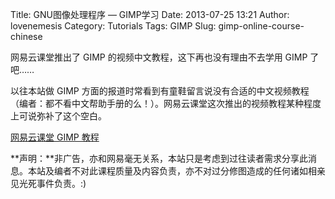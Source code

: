 Title: GNU图像处理程序 — GIMP学习
Date: 2013-07-25 13:21
Author: lovenemesis
Category: Tutorials
Tags: GIMP
Slug: gimp-online-course-chinese

网易云课堂推出了 GIMP 的视频中文教程，这下再也没有理由不去学用 GIMP
了吧……

以往本站做 GIMP
方面的报道时常看到有童鞋留言说没有合适的中文视频教程（编者：都不看中文帮助手册的么！）。网易云课堂这次推出的视频教程某种程度上可说弥补了这个空白。

[网易云课堂 GIMP
教程](http://study.163.com/plan/planIntroduction.htm?id=1270000#/planDetail)

**声明：**非广告，亦和网易毫无关系，本站只是考虑到过往读者需求分享此消息。本站及编者不对此课程质量及内容负责，亦不对过分修图造成的任何诸如相亲见光死事件负责。:)
